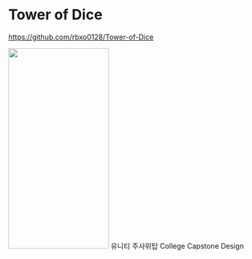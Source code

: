 # Tower of Dice

https://github.com/rbxo0128/Tower-of-Dice

<img src="[https://github.com/rbxo0128/Tower-of-Dice/blob/main/Tower%20of%20Dice/Image/Main.jpg]"  width="200" height="400"/>
 유니티 주사위탑
College Capstone Design
